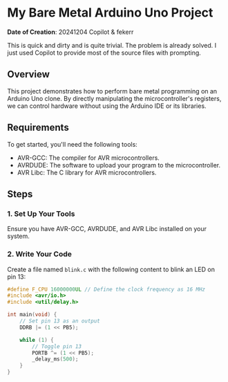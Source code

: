 # My Bare Metal Arduino Uno Project

**Date of Creation**: 20241204 Copilot & fekerr

This is quick and dirty and is quite trivial. The problem is already solved. I just used Copilot to provide most of the source files with prompting.

## Overview
This project demonstrates how to perform bare metal programming on an Arduino Uno clone. By directly manipulating the microcontroller's registers, we can control hardware without using the Arduino IDE or its libraries.

## Requirements
To get started, you'll need the following tools:
- AVR-GCC: The compiler for AVR microcontrollers.
- AVRDUDE: The software to upload your program to the microcontroller.
- AVR Libc: The C library for AVR microcontrollers.

## Steps

### 1. Set Up Your Tools
Ensure you have AVR-GCC, AVRDUDE, and AVR Libc installed on your system.

### 2. Write Your Code
Create a file named `blink.c` with the following content to blink an LED on pin 13:

```c
#define F_CPU 16000000UL // Define the clock frequency as 16 MHz
#include <avr/io.h>
#include <util/delay.h>

int main(void) {
    // Set pin 13 as an output
    DDRB |= (1 << PB5);

    while (1) {
        // Toggle pin 13
        PORTB ^= (1 << PB5);
        _delay_ms(500);
    }
}

